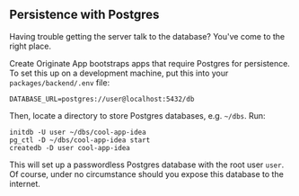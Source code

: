 ## Persistence with Postgres

Having trouble getting the server talk to the database? You've come to the right place.

Create Originate App bootstraps apps that require Postgres for persistence. To set this up on a development machine, put this into your `packages/backend/.env` file:

```
DATABASE_URL=postgres://user@localhost:5432/db
```

Then, locate a directory to store Postgres databases, e.g. `~/dbs`. Run:

```
initdb -U user ~/dbs/cool-app-idea
pg_ctl -D ~/dbs/cool-app-idea start
createdb -D user cool-app-idea
```

This will set up a passwordless Postgres database with the root user `user`. Of course, under no circumstance should you expose this database to the internet.
